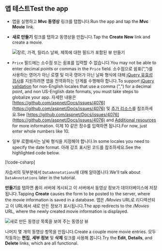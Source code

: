 
## <a name="test-the-app"></a><span data-ttu-id="0bd74-101">앱 테스트</span><span class="sxs-lookup"><span data-stu-id="0bd74-101">Test the app</span></span>

* <span data-ttu-id="0bd74-102">앱을 실행하고 **Mvc 동영상** 링크를 탭합니다.</span><span class="sxs-lookup"><span data-stu-id="0bd74-102">Run the app and tap the **Mvc Movie** link.</span></span>
* <span data-ttu-id="0bd74-103">**새로 만들기** 링크를 탭하고 동영상을 만듭니다.</span><span class="sxs-lookup"><span data-stu-id="0bd74-103">Tap the **Create New** link and create a movie.</span></span>

  ![장르, 가격, 릴리스 날짜, 제목에 대한 필드가 포함된 뷰 만들기](~/tutorials/first-mvc-app/adding-model/_static/movies.png)

* <span data-ttu-id="0bd74-105">`Price` 필드에는 소수점 또는 쉼표를 입력할 수 없습니다.</span><span class="sxs-lookup"><span data-stu-id="0bd74-105">You may not be able to enter decimal points or commas in the `Price` field.</span></span> <span data-ttu-id="0bd74-106">소수점으로 쉼표(“,”)를 사용하는 영어가 아닌 로캘 및 미국 영어가 아닌 날짜 형식에 대해 [jQuery 유효성 검사](https://jqueryvalidation.org/)를 지원하려면 앱을 전역화하는 단계를 수행해야 합니다.</span><span class="sxs-lookup"><span data-stu-id="0bd74-106">To support [jQuery validation](https://jqueryvalidation.org/) for non-English locales that use a comma (",") for a decimal point, and non US-English date formats, you must take steps to globalize your app.</span></span> <span data-ttu-id="0bd74-107">자세한 내용은 [https://github.com/aspnet/Docs/issues/4076](https://github.com/aspnet/Docs/issues/4076) 및 [추가 리소스](#additional-resources)를 참조하세요.</span><span class="sxs-lookup"><span data-stu-id="0bd74-107">See [https://github.com/aspnet/Docs/issues/4076](https://github.com/aspnet/Docs/issues/4076) and [Additional resources](#additional-resources) for more information.</span></span> <span data-ttu-id="0bd74-108">이제 10 같은 정수를 입력하면 됩니다.</span><span class="sxs-lookup"><span data-stu-id="0bd74-108">For now, just enter whole numbers like 10.</span></span>

<a name="displayformatdatelocal"></a>

* <span data-ttu-id="0bd74-109">일부 로캘에서는 날짜 형식을 지정해야 합니다.</span><span class="sxs-lookup"><span data-stu-id="0bd74-109">In some locales you need to specify the date format.</span></span> <span data-ttu-id="0bd74-110">아래 강조 표시된 코드를 참조하세요.</span><span class="sxs-lookup"><span data-stu-id="0bd74-110">See the highlighted code below.</span></span>

[!code-csharp[](~/tutorials/first-mvc-app/start-mvc/sample/MvcMovie/Models/MovieDateFormat.cs?name=snippet_1&highlight=2,10)]

<span data-ttu-id="0bd74-111">자습서의 뒷부분에서 `DataAnnotations`에 대해 알아봅니다.</span><span class="sxs-lookup"><span data-stu-id="0bd74-111">We'll talk about `DataAnnotations` later in the tutorial.</span></span>

<span data-ttu-id="0bd74-112">**만들기**를 탭하면 폼이 서버에 게시되고 이 서버에서 동영상 정보가 데이터베이스에 저장됩니다.</span><span class="sxs-lookup"><span data-stu-id="0bd74-112">Tapping **Create** causes the form to be posted to the server, where the movie information is saved in a database.</span></span> <span data-ttu-id="0bd74-113">앱은 */Movies* URL로 리디렉션되고 이 URL에서 새로 만든 정보가 표시됩니다.</span><span class="sxs-lookup"><span data-stu-id="0bd74-113">The app redirects to the */Movies* URL, where the newly created movie information is displayed.</span></span>

![새로 만든 동영상 목록을 보여 주는 동영상 뷰](~/tutorials/first-mvc-app/adding-model/_static/h.png)

<span data-ttu-id="0bd74-115">나머지 몇 개의 동영상 항목을 만듭니다.</span><span class="sxs-lookup"><span data-stu-id="0bd74-115">Create a couple more movie entries.</span></span> <span data-ttu-id="0bd74-116">모두 작동하는 **편집**, **세부 정보** 및 **삭제** 링크를 사용해 봅니다.</span><span class="sxs-lookup"><span data-stu-id="0bd74-116">Try the **Edit**, **Details**, and **Delete** links, which are all functional.</span></span>
